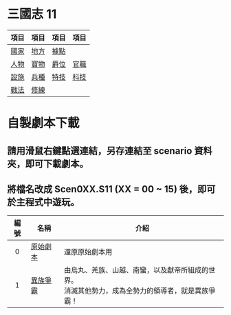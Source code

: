 # 三國志 11

|項目|項目|項目|項目
|-|-|-|-
|[國家]|[地方]|[據點]|
|[人物]|[寶物]|[爵位]|[官職]
|[設施]|[兵種]|[特技]|[科技]
|[戰法]|[修練]

[國家]: https://reganlu007.github.io/三國志11國家列表
[地方]: https://reganlu007.github.io/三國志11地方列表
[據點]: https://reganlu007.github.io/三國志11據點列表
[人物]: https://reganlu007.github.io/三國志11人物列表
[寶物]: https://reganlu007.github.io/三國志11寶物列表
[爵位]: https://reganlu007.github.io/三國志11爵位列表
[官職]: https://reganlu007.github.io/三國志11官職列表
[設施]: https://reganlu007.github.io/三國志11設施列表
[兵種]: https://reganlu007.github.io/三國志11兵種列表
[特技]: https://reganlu007.github.io/三國志11特技列表
[科技]: https://reganlu007.github.io/三國志11科技列表
[戰法]: https://reganlu007.github.io/三國志11戰法列表
[修練]: https://reganlu007.github.io/三國志11修練列表

#  自製劇本下載

## 請用滑鼠右鍵點選連結，另存連結至 scenario 資料夾，即可下載劇本。

## 將檔名改成 Scen0XX.S11 (XX = 00 ~ 15) 後，即可於主程式中遊玩。

|編號|名稱|介紹
|:-:|-|-
|0|[原始劇本]|還原原始劇本用
|1|[異族爭霸]|由烏丸、羌族、山越、南蠻，以及獻帝所組成的世界。<br>消滅其他勢力，成為全勢力的領導者，就是異族爭霸！

[原始劇本]: https://github.com/reganlu007/reganlu007.github.io/raw/master/原始劇本.7z
[異族爭霸]: https://github.com/reganlu007/reganlu007.github.io/raw/master/SCEN015.S11
